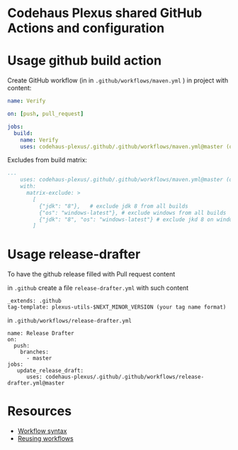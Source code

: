 # Codehaus Plexus shared GitHub Actions and configuration


# Usage github build action

Create GitHub workflow (in in `.github/workflows/maven.yml` ) in project with content:

```yaml
name: Verify

on: [push, pull_request]

jobs:
  build:
    name: Verify
    uses: codehaus-plexus/.github/.github/workflows/maven.yml@master (or tag)

```

Excludes from build matrix:

```yaml
...
    uses: codehaus-plexus/.github/.github/workflows/maven.yml@master (or tag)
    with:
      matrix-exclude: >
        [ 
          {"jdk": "8"},   # exclude jdk 8 from all builds
          {"os": "windows-latest"}, # exclude windows from all builds
          {"jdk": "8", "os": "windows-latest"} # exclude jkd 8 on windows
        ]
```

# Usage release-drafter

To have the github release filled with Pull request content

in `.github` create a file `release-drafter.yml` with such content
```
_extends: .github
tag-template: plexus-utils-$NEXT_MINOR_VERSION (your tag name format)
```

in `.github/workflows/release-drafter.yml`

```
name: Release Drafter
on:
  push:
    branches:
      - master
jobs:
   update_release_draft:
      uses: codehaus-plexus/.github/.github/workflows/release-drafter.yml@master
```

# Resources

- [Workflow syntax](https://docs.github.com/en/actions/learn-github-actions/workflow-syntax-for-github-actions)
- [Reusing workflows](https://docs.github.com/en/actions/learn-github-actions/reusing-workflows)

